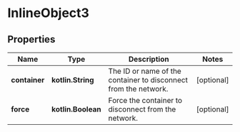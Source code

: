 
# InlineObject3

## Properties
Name | Type | Description | Notes
------------ | ------------- | ------------- | -------------
**container** | **kotlin.String** | The ID or name of the container to disconnect from the network.  |  [optional]
**force** | **kotlin.Boolean** | Force the container to disconnect from the network.  |  [optional]



